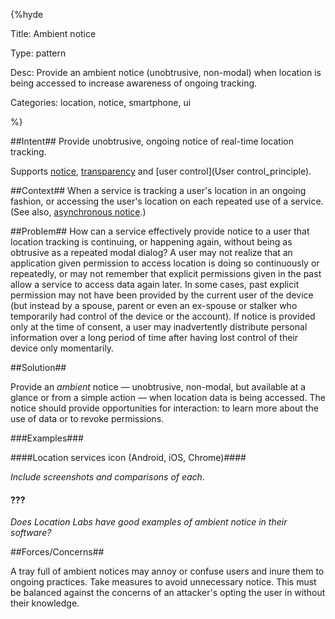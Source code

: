 {%hyde

Title: Ambient notice

Type: pattern

Desc: Provide an ambient notice (unobtrusive, non-modal) when location is being accessed to increase awareness of ongoing tracking.

Categories: location, notice, smartphone, ui

%}

##Intent##
Provide unobtrusive, ongoing notice of real-time location tracking.

Supports [notice](Notice_principle), [transparency](Transparency_principle) and [user control](User control_principle).

##Context##
When a service is tracking a user's location in an ongoing fashion, or accessing the user's location on each repeated use of a service. (See also, [asynchronous notice](Asynchronous-notice).)

##Problem##
How can a service effectively provide notice to a user that location tracking is continuing, or happening again, without being as obtrusive as a repeated modal dialog? A user may not realize that an application given permission to access location is doing so continuously or repeatedly, or may not remember that explicit permissions given in the past allow a service to access data again later. In some cases, past explicit permission may not have been provided by the current user of the device (but instead by a spouse, parent or even an ex-spouse or stalker who temporarily had control of the device or the account). If notice is provided only at the time of consent, a user may
inadvertently distribute personal information over a long period of time after
having lost control of their device only momentarily.

##Solution##

Provide an _ambient_ notice &mdash; unobtrusive, non-modal, but available at a glance or from a simple action &mdash; when location data is being accessed. The notice should provide opportunities for interaction: to learn more about the use of data or to revoke permissions.


###Examples###

####Location services icon (Android, iOS, Chrome)####

_Include screenshots and comparisons of each._

#### ???
_Does Location Labs have good examples of ambient notice in their software?_

##Forces/Concerns##

A tray full of ambient notices may annoy or confuse users and inure them to ongoing practices. Take measures to avoid unnecessary notice. This must be balanced against the
concerns of an attacker's opting the user in without their knowledge.
